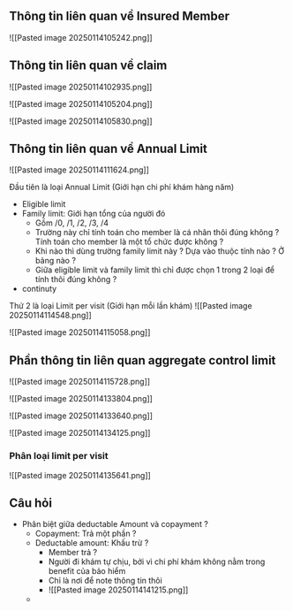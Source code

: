 
## Thông tin liên quan về Insured Member
![[Pasted image 20250114105242.png]]

## Thông tin liên quan về claim

![[Pasted image 20250114102935.png]]

![[Pasted image 20250114105204.png]]


![[Pasted image 20250114105830.png]]

## Thông tin liên quan về Annual Limit

![[Pasted image 20250114111624.png]]

Đầu tiên là loại Annual Limit (Giới hạn chi phí khám hàng năm)
+ Eligible limit
+ Family limit: Giới hạn tổng của người đó
	+ Gồm /0, /1, /2, /3, /4
	+ Trường này chỉ tính toán cho member là cá nhân thôi đúng không ? Tính toán cho member là một tổ chức được không ?
	+ Khi nào thì dùng trường family limit này ? Dựa vào thuộc tính nào ? Ở bảng nào ?
	+ Giữa eligible limit và family limit thì chỉ được chọn 1 trong 2 loại để tính thôi đúng không ?
+ continuty

Thứ 2 là loại Limit per visit (Giới hạn mỗi lần khám)
![[Pasted image 20250114114548.png]]

![[Pasted image 20250114115058.png]]

## Phần thông tin liên quan aggregate control limit

![[Pasted image 20250114115728.png]]

![[Pasted image 20250114133804.png]]

![[Pasted image 20250114133640.png]]

![[Pasted image 20250114134125.png]]

### Phân loại limit per visit

![[Pasted image 20250114135641.png]]

## Câu hỏi

+ Phân biệt giữa deductable Amount và copayment ?
	+ Copayment: Trả một phần ?
	+ Deductable amount: Khấu trừ ?
		+ Member trả ?
		+ Người đi khám tự chịu, bởi vì chi phí khám không nằm trong benefit của bảo hiểm
		+ Chỉ là nơi để note thông tin thôi
		+ ![[Pasted image 20250114141215.png]]
	+ 